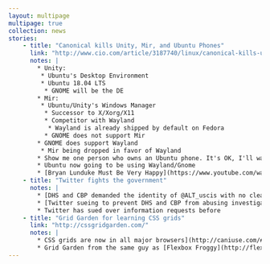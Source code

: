 ```yaml
---
layout: multipage
multipage: true
collection: news
stories:
    - title: "Canonical kills Unity, Mir, and Ubuntu Phones"
      link: "http://www.cio.com/article/3187740/linux/canonical-kills-unity-mir-and-ubuntu-phones.html"
      notes: |
        * Unity:
         * Ubuntu's Desktop Environment
         * Ubuntu 18.04 LTS
          * GNOME will be the DE
        * Mir:
         * Ubuntu/Unity's Windows Manager
          * Successor to X/Xorg/X11
          * Competitor with Wayland
           * Wayland is already shipped by default on Fedora
          * GNOME does not support Mir
        * GNOME does support Wayland
         * Mir being dropped in favor of Wayland
        * Show me one person who owns an Ubuntu phone. It's OK, I'll wait.
        * Ubuntu now going to be using Wayland/Gnome
        * [Bryan Lunduke Must Be Very Happy](https://www.youtube.com/watch?v=SMKeWTVYBUo)
    - title: "Twitter fights the government"
      notes: |
        * [DHS and CBP demanded the identity of @ALT_uscis with no clear reason](http://www.reuters.com/article/us-twitter-lawsuit-idUSKBN1782PH)
        * [Twitter sueing to prevent DHS and CBP from abusing investigatory tools](https://www.documentcloud.org/documents/3538047-Twitter-Complaint.html)
        * Twitter has sued over information requests before
    - title: "Grid Garden for learning CSS grids"
      link: "http://cssgridgarden.com/"
      notes: |
        * CSS grids are now in all major browsers](http://caniuse.com/#search=css%20grid)
        * Grid Garden from the same guy as [Flexbox Froggy](http://flexboxfroggy.com/)
---
```


